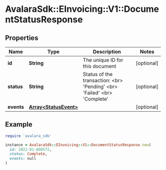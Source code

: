 # AvalaraSdk::EInvoicing::V1::DocumentStatusResponse

## Properties

| Name | Type | Description | Notes |
| ---- | ---- | ----------- | ----- |
| **id** | **String** | The unique ID for this document | [optional] |
| **status** | **String** | Status of the transaction: &lt;br&gt; &#39;Pending&#39; &lt;br&gt; &#39;Failed&#39; &lt;br&gt; &#39;Complete&#39; | [optional] |
| **events** | [**Array&lt;StatusEvent&gt;**](StatusEvent.md) |  | [optional] |

## Example

```ruby
require 'avalara_sdk'

instance = AvalaraSdk::EInvoicing::V1::DocumentStatusResponse.new(
  id: 2022-01-008572,
  status: Complete,
  events: null
)
```

